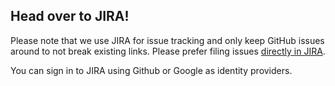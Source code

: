 ## Head over to JIRA!

Please note that we use JIRA for issue tracking and only keep GitHub issues around to not break existing links. Please prefer filing issues [directly in JIRA](https://jira.mesosphere.com/secure/CreateIssue!default.jspa?pid=10401).

You can sign in to JIRA using Github or Google as identity providers.

